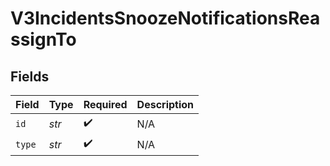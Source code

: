 # V3IncidentsSnoozeNotificationsReassignTo


## Fields

| Field              | Type               | Required           | Description        |
| ------------------ | ------------------ | ------------------ | ------------------ |
| `id`               | *str*              | :heavy_check_mark: | N/A                |
| `type`             | *str*              | :heavy_check_mark: | N/A                |